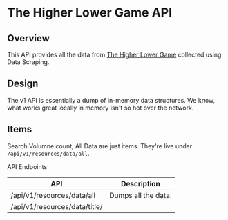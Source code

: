 # The Higher Lower Game API

## Overview

This API provides all the data from [The Higher Lower Game](https://www.higherlowergame.com/) collected using Data Scraping.

## Design

The v1 API is essentially a dump of in-memory data structures. We know, what works great locally in memory isn't so hot over the network. 

## Items

Search Volumne count, All Data are just items. They're live under `/api/v1/resources/data/all`.

API Endpoints

API | Description
------|------------
/api/v1/resources/data/all | Dumps all the data.
/api/v1/resources/data/title/<title> | Dumps the data for particular title.
/api/v1/resources/data/searchvolume/<title> | Dumps the search volumne for particular title.

For example, a title: http://sohamsahare123.pythonanywhere.com/api/v1/resources/data/title/ferrari

```javascript
[
  {
  "ID":1094,
  "searches":2240000,
  "title":"ferrari"
  }
]
```

For example, a search volumne: http://sohamsahare123.pythonanywhere.com/api/v1/resources/data/searchvolume/ferrari

```javascript
2240000
```
